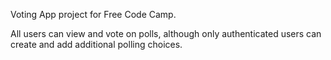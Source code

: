 Voting App project for Free Code Camp.

All users can view and vote on polls, although only authenticated users can create and add additional polling choices.